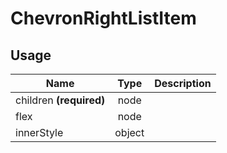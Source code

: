 <!-- 
This is an auto-generated markdown. 
You can change it in "src/molecules/List/ChevronRightListItem.jsx" and run build:docs to update this file.
-->
# ChevronRightListItem

## Usage
| Name        | Type           | Description  |
| ----------- |:--------------:| ------------:|
|children **(required)**|node|
|flex|node|
|innerStyle|object|
